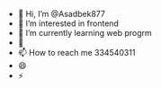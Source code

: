 - 👋 Hi, I’m @Asadbek877
- 👀 I’m interested in frontend
- 🌱 I’m currently learning web progrm
- 💞
- 📫 How to reach me 334540311
- 😄 
- ⚡

<!---
Asadbek877/Asadbek877 is a ✨ special ✨ repository because its `README.md` (this file) appears on your GitHub profile.
You can click the Preview link to take a look at your changes.
--->
